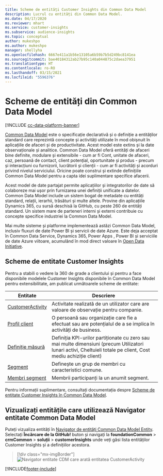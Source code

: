 ```yaml
---
title: Scheme de entități Customer Insights din Common Data Model
description: Lucrul cu entități din Common Data Model.
ms.date: 04/17/2020
ms.reviewer: mhart
ms.service: customer-insights
ms.subservice: audience-insights
ms.topic: conceptual
author: mukeshpo
ms.author: mukeshpo
manager: shellyha
ms.openlocfilehash: 6667e411a1b56e13105a6b59b7b5d249bc8141ea
ms.sourcegitcommit: bae40184312ab27b95c140a044875c2daea37951
ms.translationtype: HT
ms.contentlocale: ro-RO
ms.lasthandoff: 03/15/2021
ms.locfileid: "5596376"
---
```

# <a name="entity-schemas-in-common-data-model"></a>Scheme de entități din Common Data Model

[!INCLUDE [cc-data-platform-banner](../includes/cc-data-platform-banner.md)]

[Common Data Model](/common-data-model/) este o specificație declarativă și o definiție a entităților standard care reprezintă concepte și activități utilizate în mod obișnuit în aplicațiile de afaceri și de productivitate. Acest model este extins și la date observaționale și analitice. Common Data Model oferă entități de afaceri bine definite, modulare și extensibile - cum ar fi Cont, unitate de afaceri, caz, persoană de contact, client potențial, oportunitate și produs - precum și interacțiuni cu furnizorii, lucrătorii și clienții - cum ar fi activități și acorduri privind nivelul serviciului. Oricine poate construi și extinde definițiile Common Data Model pentru a capta idei suplimentare specifice afacerii.

Acest model de date partajat permite aplicațiilor și integratorilor de date să colaboreze mai ușor prin furnizarea unei definiții unificate a datelor. Common Data Model include un sistem bogat de metadate cu entități standard, relații, ierarhii, trăsături și multe altele. Provine din aplicațiile Dynamics 365, cu sursă deschisă la GitHub, cu peste 260 de entități standard. Un sistem mare de parteneri interni și externi contribuie cu concepte specifice industriei la Common Data Model.

Mai multe sisteme și platforme implementează astăzi Common Data Model, inclusiv fluxuri de date Power BI și servicii de date Azure. Este deja acceptat în Common Data Service, Dynamics 365, Power Apps , Power BI și serviciile de date Azure viitoare, acumulând în mod direct valoare în [Open Data Initiative](https://www.microsoft.com/open-data-initiative).

## <a name="customer-insights-entity-schemas"></a>Scheme de entitate Customer Insights

Pentru a stabili o vedere la 360 de grade a clientului și pentru a face disponibile modelele Customer Insights disponibile în Common Data Model pentru extensibilitate, am publicat următoarele scheme de entitate:

| Entitate | Descriere |
|---------|---------|
|[CustomerActivity](/common-data-model/schema/core/applicationcommon/foundationcommon/crmcommon/solutions/customerinsights/customeractivity) | Activitate realizată de un utilizator care are valoare de observație pentru companie. |
|[Profil client](/common-data-model/schema/core/applicationcommon/foundationcommon/crmcommon/solutions/customerinsights/customerprofile) | O persoană sau organizație care fie a efectuat sau are potențialul de a se implica în activități de business. |
|[Definiție măsură](/common-data-model/schema/core/applicationcommon/foundationcommon/crmcommon/solutions/customerinsights/measuredefinition) | Definiția KPI-urilor partiționate cu zero sau mai multe dimensiuni (precum Utilizatori lunari activi, Cheltuieli totale pe client, Cost mediu achiziție client) |
|[Segment](/common-data-model/schema/core/applicationcommon/foundationcommon/crmcommon/solutions/customerinsights/segment) | Definește un grup de membri cu caracteristici comune. |
|[Membri segment](/common-data-model/schema/core/applicationcommon/foundationcommon/crmcommon/solutions/customerinsights/segmentmembership) | Membrii participanți la un anumit segment. |

Pentru informații suplimentare, consultați documentația despre [Scheme de entitate Customer Insights în Common Data Model](/common-data-model/schema/core/applicationcommon/foundationcommon/crmcommon/solutions/customerinsights/overview).

## <a name="view-entities-using-the-common-data-model-entity-navigator"></a>Vizualizați entitățile care utilizează Navigator entitate Common Data Model

Puteți vizualiza entități în [Navigator de entități Common Data Model Entity](https://microsoft.github.io/CDM/). Selectați **Încărcare de la GitHub!** buton și navigați la **foundationCommon** > **crmCommon** > **soluții** > **customerInsights** unde veți găsi lista entităților Customer Insights și a definițiilor acestora.
> [!div class="mx-imgBorder"]
> ![Navigator entitate CDM care arată entitatea CustomerActivity](media/CDM-entity-navigator.png "Navigator entitate CDM care arată entitatea CustomerActivity")


[!INCLUDE[footer-include](../includes/footer-banner.md)]